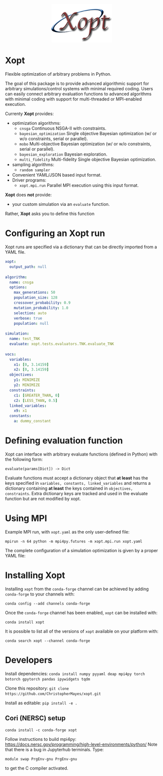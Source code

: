 <div align="center">
  <img src="assets/Xopt-logo.png", width="200">
</div>




Xopt
===============

Flexible optimization of arbitrary problems in Python.

The goal of this package is to provide advanced algorithmic support for arbitrary 
simulations/control systems with minimal required coding. Users can easily connect 
arbitrary evaluation functions to advanced algorithms with minimal coding with 
support for multi-threaded or MPI-enabled execution.

Currenty **Xopt** provides:

- optimization algorithms:
  - `cnsga` Continuous NSGA-II with constraints.
  - `bayesian_optimization` Single objective Bayesian optimization (w/ or w/o constraints, serial or parallel).
  - `mobo` Multi-objective Bayesian optimization (w/ or w/o constraints, serial or parallel).
  - `bayesian_exploration` Bayesian exploration.
  - `multi_fidelity` Multi-fidelity Single objective Bayesian optimization.
- sampling algorithms:
  - `random sampler`
- Convenient YAML/JSON based input format.
- Driver programs:
  - `xopt.mpi.run` Parallel MPI execution using this input format.

 **Xopt** does **not** provide: 
- your custom simulation via an `evaluate` function.

Rather, **Xopt** asks you to define this function 

Configuring an Xopt run
===============
Xopt runs are specified via a dictionary that can be directly imported from a YAML file.

```yaml
xopt: 
  output_path: null

algorithm:
  name: cnsga
  options: 
    max_generations: 50 
    population_size: 128
    crossover_probability: 0.9
    mutation_probability: 1.0
    selection: auto
    verbose: true
    population: null
  
simulation: 
  name: test_TNK
  evaluate: xopt.tests.evaluators.TNK.evaluate_TNK  
  
vocs:
  variables: 
    x1: [0, 3.14159]
    x2: [0, 3.14159]
  objectives:
    y1: MINIMIZE 
    y2: MINIMIZE
  constraints:
    c1: [GREATER_THAN, 0]
    c2: [LESS_THAN, 0.5]
  linked_variables:
    x9: x1
  constants:
    a: dummy_constant
```


Defining evaluation function
===============
Xopt can interface with arbitrary evaluate functions (defined in Python) with the 
following form:
```
evaluate(params[Dict]) -> Dict
```
Evaluate functions must accept a dictionary object that **at least** has the keys 
specified in `variables, constants, linked_variables` and returns a dictionary 
containing **at least** the 
keys contained in `objectives, constraints`. Extra dictionary keys are tracked and 
used in the evaluate function but are not modified by xopt.

Using MPI
===============
Example MPI run, with `xopt.yaml` as the only user-defined file:
```b
mpirun -n 64 python -m mpi4py.futures -m xopt.mpi.run xopt.yaml
```

The complete configuration of a simulation optimization is given by a proper YAML file:





Installing Xopt
===============

Installing `xopt` from the `conda-forge` channel can be achieved by adding `conda-forge` to your channels with:

```shell
conda config --add channels conda-forge
```

Once the `conda-forge` channel has been enabled, `xopt` can be installed with:

```shell
conda install xopt
```

It is possible to list all of the versions of `xopt` available on your platform with:

```shell
conda search xopt --channel conda-forge
```




Developers
===============

Install dependencies:
`conda install numpy pyyaml deap mpi4py torch botorch gpytorch pandas ipywidgets tqdm`

Clone this repository:
`git clone https://github.com/ChristopherMayes/xopt.git`

Install as editable:
`pip install -e .`



## Cori (NERSC) setup

```
conda install -c conda-forge xopt
```
Follow instructions to build mpi4py:
https://docs.nersc.gov/programming/high-level-environments/python/
Note that there is a bug in Jupyterhub terminals. Type:
```
module swap PrgEnv-gnu PrgEnv-gnu
```
to get the C compiler activated. 


